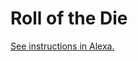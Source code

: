 # Roll of the Die

[See instructions in Alexa.](https://alexa.bitmaker.co/admin/wdi/may-2017/assignments/2338/)
